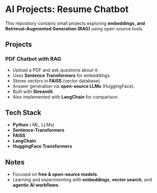 # AI Projects: Resume Chatbot

This repository contains small projects exploring **embeddings, and Retrieval-Augmented Generation (RAG)** using open-source tools.  

## Projects

###  PDF Chatbot with RAG
- Upload a PDF and ask questions about it.  
- Uses **Sentence Transformers** for embeddings.  
- Stores vectors in **FAISS** (vector database).  
- Answer generation via **open-source LLMs** (HuggingFace).  
- Built with **Streamlit**.  
- Also implemented with **LangChain** for comparison.  

##  Tech Stack
- **Python** ( ML, LLMs)  
- **Sentence-Transformers**  
- **FAISS**  
- **LangChain**  
- **HuggingFace Transformers**  

##  Notes
- Focused on **free & open-source models**.  
- Learning and experimenting with **embeddings**, **vector search**, and **agentic AI workflows**.  
